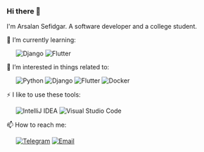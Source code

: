 ### Hi there 👋

I'm Arsalan Sefidgar. A software developer and a college student.

🌱 I’m currently learning:

&ensp;&ensp;&ensp;![Django](https://img.shields.io/badge/-Django-092E20?style=flat-square&logo=Django&logoColor=fff) ![Flutter](https://img.shields.io/badge/-Flutter-02569B?style=flat-square&logo=Flutter&logoColor=fff)

🎉 I’m interested in things related to:

&ensp;&ensp;&ensp;![Python](https://img.shields.io/badge/-Python-3776AB?style=flat-square&logo=Python&logoColor=fff) ![Django](https://img.shields.io/badge/-Django-092E20?style=flat-square&logo=Django&logoColor=fff) ![Flutter](https://img.shields.io/badge/-Flutter-02569B?style=flat-square&logo=Flutter&logoColor=fff) ![Docker](https://img.shields.io/badge/-Docker-2496ED?style=flat-square&logo=Docker&logoColor=fff)

⚡ I like to use these  tools:

&ensp;&ensp;&ensp;![IntelliJ IDEA](https://img.shields.io/badge/-IntelliJ%20IDEA-000000?style=flat-square&logo=IntelliJ%20IDEA&logoColor=fff) ![Visual Studio Code](https://img.shields.io/badge/-Visual%20Studio%20Code-007ACC?style=flat-square&logo=Visual%20Studio%20Code&logoColor=fff)

📫 How to reach me: 

&ensp;&ensp;&ensp;[![Telegram](https://img.shields.io/badge/-https://t.me/arsalanse1-2CA5E0?style=flat-square&logo=Telegram&logoColor=fff)](https://t.me/arsalanse1) [![Email](https://img.shields.io/badge/-dr.sefidgar@gmail.com-D14836?style=flat-square&logo=Gmail&logoColor=fff)](mailto:dr.sefidgar@gmail.com)
